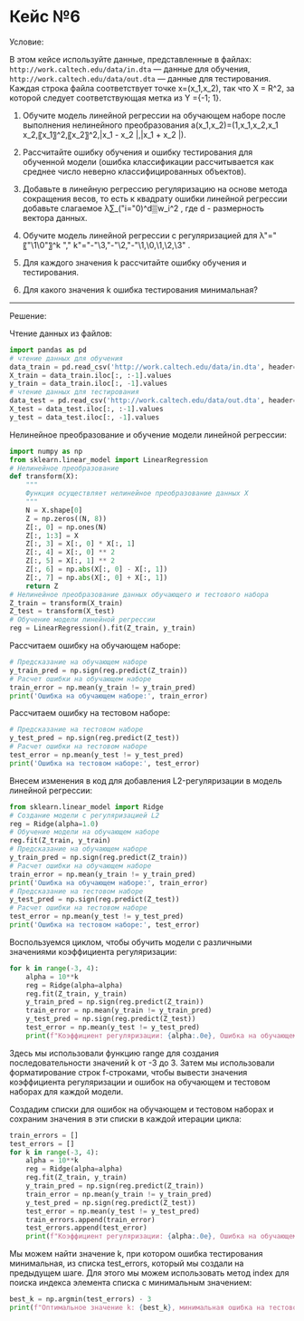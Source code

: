 # Кейс №6

Условие:

В этом кейсе используйте данные, представленные в файлах:
`http://work.caltech.edu/data/in.dta`  — данные для обучения,
`http://work.caltech.edu/data/out.dta` — данные для тестирования.
Каждая строка файла соответствует точке x=(x_1,x_2), так что X = R^2, за которой следует соответствующая метка из Y ={-1; 1}. 


1. Обучите модель линейной регрессии на обучающем наборе после выполнения нелинейного преобразования
a(x_1,x_2)=(1,x_1,x_2,x_1 x_2,〖x_1〗^2,〖x_2〗^2,|x_1  - x_2 |,|x_1  + x_2 |).


2. Рассчитайте ошибку обучения и ошибку тестирования для обученной модели (ошибка классификации рассчитывается как среднее число неверно классифицированных объектов).


3. Добавьте в линейную регрессию регуляризацию на основе метода сокращения весов, то есть к квадрату ошибки линейной регрессии  добавьте слагаемое λ∑_("i\="0)^d▒w_i^2 , где d - размерность вектора данных.


4. Обучите модель линейной регрессии с регуляризацией для λ"\=" 〖"\1\0"〗^k "\," k"\="-"\3\,"-"\2\,"-"\1\,\0\,\1\,\2\,\3" .


5. Для каждого значения k рассчитайте ошибку обучения и тестирования.


6. Для какого значения k ошибка тестирования минимальная?

---


Решение:

Чтение данных из файлов:

```python
import pandas as pd
# чтение данных для обучения
data_train = pd.read_csv('http://work.caltech.edu/data/in.dta', header=None, delimiter='\t')
X_train = data_train.iloc[:, :-1].values
y_train = data_train.iloc[:, -1].values
# чтение данных для тестирования
data_test = pd.read_csv('http://work.caltech.edu/data/out.dta', header=None, delimiter='\t')
X_test = data_test.iloc[:, :-1].values
y_test = data_test.iloc[:, -1].values
```

Нелинейное преобразование и обучение модели линейной регрессии:

```python
import numpy as np
from sklearn.linear_model import LinearRegression
# Нелинейное преобразование
def transform(X):
    """
    Функция осуществляет нелинейное преобразование данных X
    """
    N = X.shape[0]
    Z = np.zeros((N, 8))
    Z[:, 0] = np.ones(N)
    Z[:, 1:3] = X
    Z[:, 3] = X[:, 0] * X[:, 1]
    Z[:, 4] = X[:, 0] ** 2
    Z[:, 5] = X[:, 1] ** 2
    Z[:, 6] = np.abs(X[:, 0] - X[:, 1])
    Z[:, 7] = np.abs(X[:, 0] + X[:, 1])
    return Z
# Нелинейное преобразование данных обучающего и тестового набора
Z_train = transform(X_train)
Z_test = transform(X_test)
# Обучение модели линейной регрессии
reg = LinearRegression().fit(Z_train, y_train)
```

Рассчитаем ошибку на обучающем наборе:

```python
# Предсказание на обучающем наборе
y_train_pred = np.sign(reg.predict(Z_train))
# Расчет ошибки на обучающем наборе
train_error = np.mean(y_train != y_train_pred)
print('Ошибка на обучающем наборе:', train_error)
```

Рассчитаем ошибку на тестовом наборе:

```python
# Предсказание на тестовом наборе
y_test_pred = np.sign(reg.predict(Z_test))
# Расчет ошибки на тестовом наборе
test_error = np.mean(y_test != y_test_pred)
print('Ошибка на тестовом наборе:', test_error)
```

Внесем изменения в код для добавления L2-регуляризации в модель линейной регрессии:

```python
from sklearn.linear_model import Ridge
# Создание модели с регуляризацией L2
reg = Ridge(alpha=1.0)
# Обучение модели на обучающем наборе
reg.fit(Z_train, y_train)
# Предсказание на обучающем наборе
y_train_pred = np.sign(reg.predict(Z_train))
# Расчет ошибки на обучающем наборе
train_error = np.mean(y_train != y_train_pred)
print('Ошибка на обучающем наборе:', train_error)
# Предсказание на тестовом наборе
y_test_pred = np.sign(reg.predict(Z_test))
# Расчет ошибки на тестовом наборе
test_error = np.mean(y_test != y_test_pred)
print('Ошибка на тестовом наборе:', test_error)
```

Воспользуемся циклом, чтобы обучить модели с различными значениями коэффициента регуляризации:

```python
for k in range(-3, 4):
    alpha = 10**k
    reg = Ridge(alpha=alpha)
    reg.fit(Z_train, y_train)
    y_train_pred = np.sign(reg.predict(Z_train))
    train_error = np.mean(y_train != y_train_pred)
    y_test_pred = np.sign(reg.predict(Z_test))
    test_error = np.mean(y_test != y_test_pred)
    print(f"Коэффициент регуляризации: {alpha:.0e}, Ошибка на обучающем наборе: {train_error:.3f}, Ошибка на тестовом наборе: {test_error:.3f}")
```

Здесь мы использовали функцию range для создания последовательности значений k от -3 до 3. Затем мы использовали форматирование строк f-строками, чтобы вывести значения коэффициента регуляризации и ошибок на обучающем и тестовом наборах для каждой модели.

Создадим списки для ошибок на обучающем и тестовом наборах и сохраним значения в эти списки в каждой итерации цикла:

```python
train_errors = []
test_errors = []
for k in range(-3, 4):
    alpha = 10**k
    reg = Ridge(alpha=alpha)
    reg.fit(Z_train, y_train)
    y_train_pred = np.sign(reg.predict(Z_train))
    train_error = np.mean(y_train != y_train_pred)
    y_test_pred = np.sign(reg.predict(Z_test))
    test_error = np.mean(y_test != y_test_pred)
    train_errors.append(train_error)
    test_errors.append(test_error)
    print(f"Коэффициент регуляризации: {alpha:.0e}, Ошибка на обучающем наборе: {train_error:.3f}, Ошибка на тестовом наборе: {test_error:.3f}")
```

Мы можем найти значение k, при котором ошибка тестирования минимальная, из списка test_errors, который мы создали на предыдущем шаге. Для этого мы можем использовать метод index для поиска индекса элемента списка с минимальным значением:

```python
best_k = np.argmin(test_errors) - 3
print(f"Оптимальное значение k: {best_k}, минимальная ошибка на тестовом наборе: {test_errors[best_k+3]:.3f}")
```
